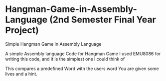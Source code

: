 # Hangman-Game-in-Assembly-Language (2nd Semester Final Year Project)
Simple Hangman Game in Assembly Language

A simple Assembly language Code for Hangman Game
I used EMU8086 for writing this code, and it is the simplest one i could think of

This compares a predefined Word with the users word
You are given some lives and a hint. 
